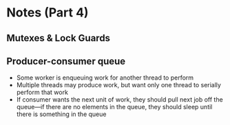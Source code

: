 # Notes (Part 4)

## Mutexes & Lock Guards

## Producer-consumer queue
* Some worker is enqueuing work for another thread to perform
* Multiple threads may produce work, but want only one thread to serially perform that work
* If consumer wants the next unit of work, they should pull next job off the queue—if there are no elements in the queue, they should sleep until there is something in the queue
